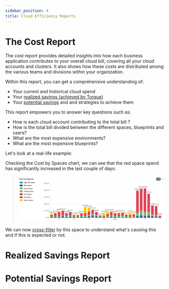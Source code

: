 ```yaml
---
sidebar_position: 4
title: Cloud Efficiency Reports
---
```


# The Cost Report

The cost report provides detailed insights into how each business application contributes to your overall cloud bill, covering all your cloud accounts and clusters. It also shows how these costs are distributed among the various teams and divisions within your organization.

Within this report, you can get a comprehensive understanding of:
- Your current and historical cloud spend
- Your [realized savings (achieved by Torque)](#realized-savings-report)
- Your [potential savings](#potential-savings-report) and and strategies to achieve them

This report empowers you to answer key questions such as:

- How is each cloud account contributing to the total bill ?
- How is the total bill divided between the different spaces, blueprints and users?
- What are the most expensive environments?
- What are the most expensive blueprints?

Let's look at a real-life example:

Checking the Cost by Spaces chart, we can see that the red space spend has significantly increased in the last couple of days:

> ![Locale Dropdown](/img/reports-cost-1.png)

We can now [cross-filter](/reports/using-reports#cross-filtering) by this space to understand what's causing this and if this is expected or not.

# Realized Savings Report

# Potential Savings Report